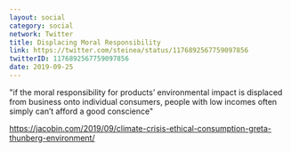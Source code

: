 ```yaml
---
layout: social
category: social
network: Twitter
title: Displacing Moral Responsibility
link: https://twitter.com/steinea/status/1176892567759097856
twitterID: 1176892567759097856
date: 2019-09-25
---
```


"if the moral responsibility for products’ environmental impact is displaced from business onto individual consumers, people with low incomes often simply can’t afford a good conscience"

<https://jacobin.com/2019/09/climate-crisis-ethical-consumption-greta-thunberg-environment/>
